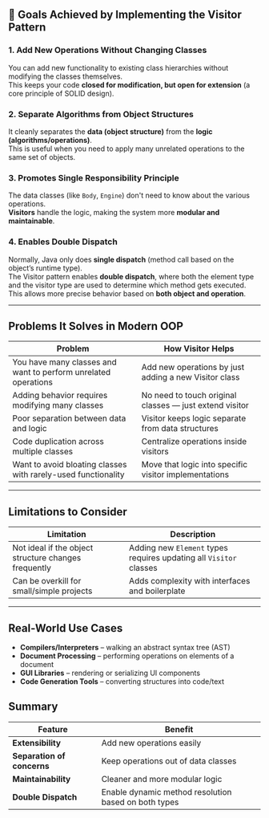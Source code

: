 ## 🎯 Goals Achieved by Implementing the Visitor Pattern

### 1. Add New Operations Without Changing Classes
You can add new functionality to existing class hierarchies without modifying the classes themselves.  
This keeps your code **closed for modification, but open for extension** (a core principle of SOLID design).

### 2. Separate Algorithms from Object Structures
It cleanly separates the **data (object structure)** from the **logic (algorithms/operations)**.  
This is useful when you need to apply many unrelated operations to the same set of objects.

### 3. Promotes Single Responsibility Principle
The data classes (like `Body`, `Engine`) don't need to know about the various operations.  
**Visitors** handle the logic, making the system more **modular and maintainable**.

### 4. Enables Double Dispatch
Normally, Java only does **single dispatch** (method call based on the object’s runtime type).  
The Visitor pattern enables **double dispatch**, where both the element type and the visitor type are used to determine which method gets executed.  
This allows more precise behavior based on **both object and operation**.

---

## Problems It Solves in Modern OOP

| Problem                                                             | How Visitor Helps                                       |
|---------------------------------------------------------------------|----------------------------------------------------------|
| You have many classes and want to perform unrelated operations      | Add new operations by just adding a new Visitor class    |
| Adding behavior requires modifying many classes                     | No need to touch original classes — just extend visitor  |
| Poor separation between data and logic                              | Visitor keeps logic separate from data structures        |
| Code duplication across multiple classes                            | Centralize operations inside visitors                    |
| Want to avoid bloating classes with rarely-used functionality       | Move that logic into specific visitor implementations    |

---

## Limitations to Consider

| Limitation                                          | Description                                                             |
|-----------------------------------------------------|-------------------------------------------------------------------------|
| Not ideal if the object structure changes frequently | Adding new `Element` types requires updating all `Visitor` classes      |
| Can be overkill for small/simple projects           | Adds complexity with interfaces and boilerplate                         |

---

## Real-World Use Cases

- **Compilers/Interpreters** – walking an abstract syntax tree (AST)
- **Document Processing** – performing operations on elements of a document
- **GUI Libraries** – rendering or serializing UI components
- **Code Generation Tools** – converting structures into code/text

## Summary

| Feature               | Benefit                                               |
|----------------------|--------------------------------------------------------|
| **Extensibility**     | Add new operations easily                              |
| **Separation of concerns** | Keep operations out of data classes              |
| **Maintainability**   | Cleaner and more modular logic                         |
| **Double Dispatch**   | Enable dynamic method resolution based on both types  |
